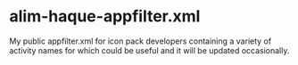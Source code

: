 alim-haque-appfilter.xml
========================

My public appfilter.xml for icon pack developers containing a variety of activity names for which could be useful and it will be updated occasionally.
